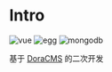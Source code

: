 # Intro

![vue](https://img.shields.io/badge/vue-support-brightgreen.svg)
![egg](https://img.shields.io/badge/egg-support-brightgreen.svg)
![mongodb](https://img.shields.io/badge/mongodb-support-brightgreen.svg)

基于 [DoraCMS](https://github.com/doramart/DoraCMS) 的二次开发
